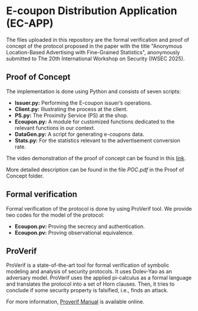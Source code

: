 # E-coupon Distribution Application (EC-APP)

The files uploaded in this repository are the formal verification and proof of concept of the protocol proposed in the paper with the title "Anonymous Location-Based Advertising with Fine-Grained Statistics", anonymously submitted to The 20th International Workshop on Security (IWSEC 2025).


## Proof of Concept

The implementation is done using Python and consists of seven scripts:

- **Issuer.py:** Performing the E-coupon issuer’s operations.
- **Client.py:** Illustrating the process at the client.
- **PS.py:** The Proximity Service (PS) at the shop.
- **Ecoupon.py:** A module for customized functions dedicated to the relevant functions in our
context.
- **DataGen.py:** A script for generating e-coupons data.
- **Stats.py:** For the statistics relevant to the advertisement conversion rate.

The video demonstration of the proof of concept can be found in this [link](https://mega.nz/file/CQUXDSAC#m6b4_zKJACLJ0tmj2qNVPJ42kXrY9Lal_NPYGzgW2KY). 

More detailed description can be found in the file _POC.pdf_ in the Proof of Concept folder.

## Formal verification

Formal verification of the protocol is done by using ProVerif tool. We provide two codes for the model of the protocol:

- **Ecoupon.pv:** Proving the secrecy and authentication.
- **Ecoupon.pv:** Proving observational equivalence.

   
## ProVerif

ProVerif is a state-of-the-art tool for formal verification of symbolic modeling and analysis of security protocols. It uses Dolev-Yao as an adversary model. ProVerif uses the applied pi-calculus as a formal language and translates the protocol into a set of Horn clauses. Then, it tries to conclude if some security property is falsified, i.e., finds an attack.

For more information, [Proverif Manual](https://bblanche.gitlabpages.inria.fr/proverif/manual.pdf) is available online.
